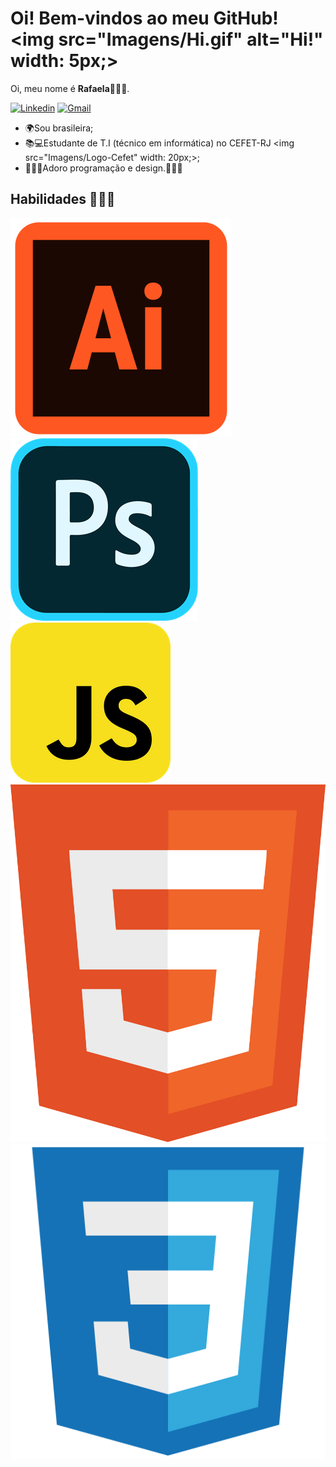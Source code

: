 # Oi! Bem-vindos ao meu GitHub! <img src="Imagens/Hi.gif" alt="Hi!" width: 5px;>

Oi, meu nome é **Rafaela**🙋🏻‍♀️.

[![Linkedin](https://img.shields.io/badge/-LinkedIn-blue?style=flat&logo=Linkedin&logoColor=white)](https://www.linkedin.com/in/rafaela-bezerra-9a7693211/) [![Gmail](https://img.shields.io/badge/-Gmail-c14438?style=flat&logo=Gmail&logoColor=white)](gmail:rafaelabezerra2004@gmail.com)

 - 🌍Sou brasileira;
 - 📚💻Estudante de T.I (técnico em informática) no CEFET-RJ <img src="Imagens/Logo-Cefet" width: 20px;>;
 - 👩🏻‍💻Adoro programação e design.👩🏻‍🎨

## Habilidades 👩🏻‍🎓 

<img src="Imagens/Adobe-Illustrator-Logo.png" alt="Illustrator"> 
<img src="Imagens/Adobe-Photoshop-Logo.png" alt="Photoshop"> 
<img src="Imagens/Logo-JS.png" alt="JavaScript"> 
<img src="Imagens/html5-logo.png" alt="HTML"> 
<img src="Imagens/CSS-Logo.png" alt="CSS">